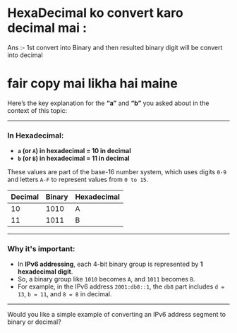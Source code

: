 # HexaDecimal ko convert karo decimal mai :
Ans :-
1st convert into Binary and then resulted binary digit will be convert into decimal

# fair copy mai likha hai maine



Here’s the key explanation for the **“a”** and **“b”** you asked about in the context of this topic:

---

### In Hexadecimal:

* **`a` (or `A`) in hexadecimal = 10 in decimal**
* **`b` (or `B`) in hexadecimal = 11 in decimal**

These values are part of the base-16 number system, which uses digits `0-9` and letters `A-F` to represent values from `0 to 15`.

| Decimal | Binary | Hexadecimal |
| ------- | ------ | ----------- |
| 10      | 1010   | A           |
| 11      | 1011   | B           |

---

### Why it's important:

* In **IPv6 addressing**, each 4-bit binary group is represented by **1 hexadecimal digit**.
* So, a binary group like `1010` becomes `A`, and `1011` becomes `B`.
* For example, in the IPv6 address `2001:db8::1`, the `db8` part includes `d = 13`, `b = 11`, and `8 = 8` in decimal.

---

Would you like a simple example of converting an IPv6 address segment to binary or decimal?
